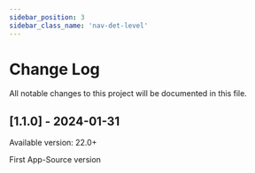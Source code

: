 ```yaml
---
sidebar_position: 3
sidebar_class_name: 'nav-det-level'
---
```


# Change Log
All notable changes to this project will be documented in this file.

## [1.1.0] - 2024-01-31
  
Available version: 22.0+

First App-Source version
